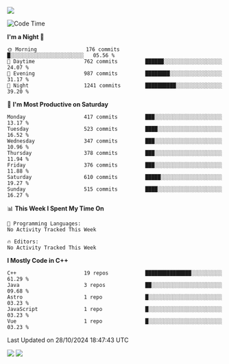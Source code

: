 ![](https://komarev.com/ghpvc/?username=lilpidgey&color=red)
<!--START_SECTION:waka-->
![Code Time](http://img.shields.io/badge/Code%20Time-1%2C491%20hrs%2018%20mins-blue)

**I'm a Night 🦉** 

```text
🌞 Morning                176 commits         █░░░░░░░░░░░░░░░░░░░░░░░░   05.56 % 
🌆 Daytime                762 commits         ██████░░░░░░░░░░░░░░░░░░░   24.07 % 
🌃 Evening                987 commits         ████████░░░░░░░░░░░░░░░░░   31.17 % 
🌙 Night                  1241 commits        ██████████░░░░░░░░░░░░░░░   39.20 % 
```
📅 **I'm Most Productive on Saturday** 

```text
Monday                   417 commits         ███░░░░░░░░░░░░░░░░░░░░░░   13.17 % 
Tuesday                  523 commits         ████░░░░░░░░░░░░░░░░░░░░░   16.52 % 
Wednesday                347 commits         ███░░░░░░░░░░░░░░░░░░░░░░   10.96 % 
Thursday                 378 commits         ███░░░░░░░░░░░░░░░░░░░░░░   11.94 % 
Friday                   376 commits         ███░░░░░░░░░░░░░░░░░░░░░░   11.88 % 
Saturday                 610 commits         █████░░░░░░░░░░░░░░░░░░░░   19.27 % 
Sunday                   515 commits         ████░░░░░░░░░░░░░░░░░░░░░   16.27 % 
```


📊 **This Week I Spent My Time On** 

```text
💬 Programming Languages: 
No Activity Tracked This Week

🔥 Editors: 
No Activity Tracked This Week
```

**I Mostly Code in C++** 

```text
C++                      19 repos            ███████████████░░░░░░░░░░   61.29 % 
Java                     3 repos             ██░░░░░░░░░░░░░░░░░░░░░░░   09.68 % 
Astro                    1 repo              █░░░░░░░░░░░░░░░░░░░░░░░░   03.23 % 
JavaScript               1 repo              █░░░░░░░░░░░░░░░░░░░░░░░░   03.23 % 
Vue                      1 repo              █░░░░░░░░░░░░░░░░░░░░░░░░   03.23 % 
```




 Last Updated on 28/10/2024 18:47:43 UTC
<!--END_SECTION:waka-->
![](https://hit.yhype.me/github/profile?user_id=42968544)
![](https://komarev.com/ghpvc/?lilpidgey)
